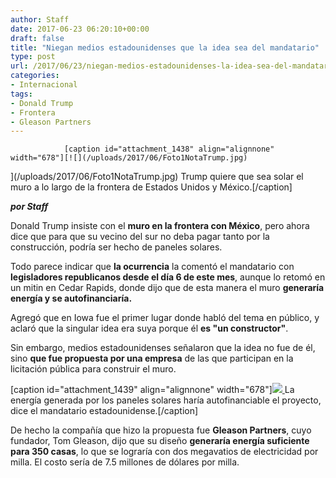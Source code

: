 ```yaml
---
author: Staff
date: 2017-06-23 06:20:10+00:00
draft: false
title: "Niegan medios estadounidenses que la idea sea del mandatario"
type: post
url: /2017/06/23/niegan-medios-estadounidenses-la-idea-sea-del-mandatario/
categories:
- Internacional
tags:
- Donald Trump
- Frontera
- Gleason Partners
---
```



				[caption id="attachment_1438" align="alignnone" width="678"][![](/uploads/2017/06/Foto1NotaTrump.jpg)
](/uploads/2017/06/Foto1NotaTrump.jpg) Trump quiere que sea solar el muro a lo largo de la frontera de Estados Unidos y México.[/caption]

_**por Staff**_

Donald Trump insiste con el **muro en la frontera con México**, pero ahora dice que para que su vecino del sur no deba pagar tanto por la construcción, podría ser hecho de paneles solares.

Todo parece indicar que **la ocurrencia** la comentó el mandatario con **legisladores republicanos desde el día 6 de este mes**, aunque lo retomó en un mitin en Cedar Rapids, donde dijo que de esta manera el muro **generaría energía y se autofinanciaría.**

Agregó que en Iowa fue el primer lugar donde habló del tema en público, y aclaró que la singular idea era suya porque él **es "un constructor"**.

Sin embargo, medios estadounidenses señalaron que la idea no fue de él, sino **que fue propuesta por una empresa** de las que participan en la licitación pública para construir el muro.

[caption id="attachment_1439" align="alignnone" width="678"][![](/uploads/2017/06/Foto2NotaTrump.jpg)
](/uploads/2017/06/Foto2NotaTrump.jpg) La energía generada por los paneles solares haría autofinanciable el proyecto, dice el mandatario estadounidense.[/caption]

De hecho la compañía que hizo la propuesta fue **Gleason Partners**, cuyo fundador, Tom Gleason, dijo que su diseño **generaría energía suficiente para 350 casas**, lo que se lograría con dos megavatios de electricidad por milla. El costo sería de 7.5 millones de dólares por milla.		

